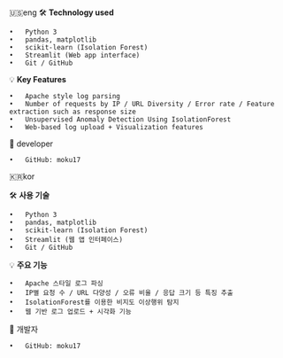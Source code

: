 🇺🇸eng
🛠 **Technology used**

	•	Python 3
	•	pandas, matplotlib
	•	scikit-learn (Isolation Forest)
	•	Streamlit (Web app interface)
	•	Git / GitHub


💡 **Key Features**

	•	Apache style log parsing
	•	Number of requests by IP / URL Diversity / Error rate / Feature extraction such as response size
	•	Unsupervised Anomaly Detection Using IsolationForest
	•	Web-based log upload + Visualization features




👤 developer

	•	GitHub: moku17



🇰🇷kor

🛠 **사용 기술**

	•	Python 3
	•	pandas, matplotlib
	•	scikit-learn (Isolation Forest)
	•	Streamlit (웹 앱 인터페이스)
	•	Git / GitHub


💡 **주요 기능**

	•	Apache 스타일 로그 파싱
	•	IP별 요청 수 / URL 다양성 / 오류 비율 / 응답 크기 등 특징 추출
	•	IsolationForest를 이용한 비지도 이상행위 탐지
	•	웹 기반 로그 업로드 + 시각화 기능




👤 개발자

	•	GitHub: moku17
